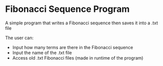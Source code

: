 # Fibonacci Sequence Program

A simple program that writes a Fibonacci sequence then saves it into a .txt file

The user can:
- Input how many terms are there in the Fibonacci sequence
- Input the name of the .txt file
- Access old .txt Fibonacci files (made in runtime of the program)
